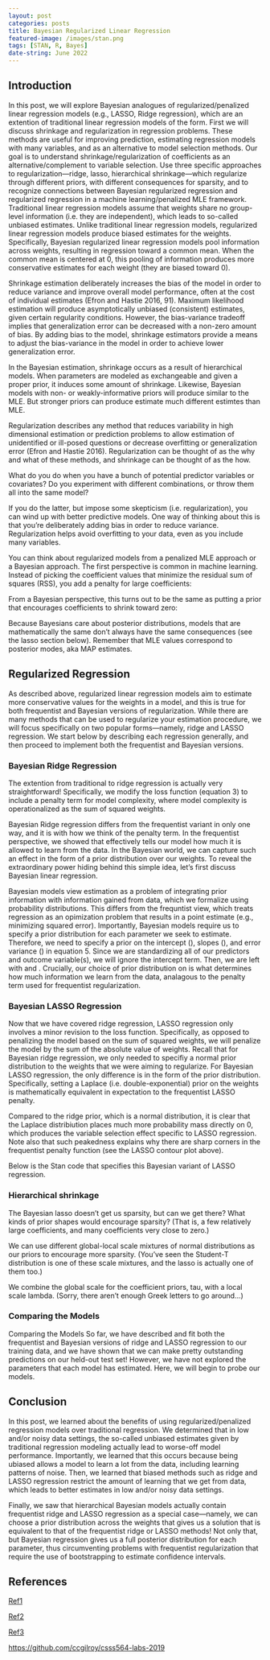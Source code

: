 ```yaml
---
layout: post
categories: posts
title: Bayesian Regularized Linear Regression
featured-image: /images/stan.png
tags: [STAN, R, Bayes]
date-string: June 2022
---
```



## Introduction


In this post, we will explore Bayesian analogues of regularized/penalized linear regression models (e.g., LASSO, Ridge regression), which are an extention of traditional linear regression models of the form. First we will discuss shrinkage and regularization in regression problems. These methods are useful for improving prediction, estimating regression models with many variables, and as an alternative to model selection methods. Our goal is to
understand shrinkage/regularization of coefficients as an alternative/complement to variable selection. Use three specific approaches to regularization—ridge, lasso, hierarchical shrinkage—which regularize through different priors, with different consequences for sparsity, and to recognize connections between Bayesian regularized regression and regularized regression in a machine learning/penalized MLE framework. Traditional linear regression models assume that  weights share no group-level information (i.e. they are independent), which leads to so-called unbiased estimates. Unlike traditional linear regression models, regularized linear regression models produce biased estimates for the  weights. Specifically, Bayesian regularized linear regression models pool information across weights, resulting in regression toward a common mean. When the common mean is centered at 0, this pooling of information produces more conservative estimates for each  weight (they are biased toward 0). 


Shrinkage estimation deliberately increases the bias of the model in order to reduce variance and improve overall model performance, often at the cost of individual estimates (Efron and Hastie 2016, 91). Maximum likelihood estimation will produce asymptotically unbiased (consistent) estimates, given certain regularity conditions. However, the bias-variance tradeoff implies that generalization error can be decreased with a non-zero amount of bias. By adding bias to the model, shrinkage estimators provide a means to adjust the bias-variance in the model in order to achieve lower generalization error.

In the Bayesian estimation, shrinkage occurs as a result of hierarchical models. When parameters are modeled as exchangeable and given a proper prior, it induces some amount of shrinkage. Likewise, Bayesian models with non- or weakly-informative priors will produce similar to the MLE. But stronger priors can produce estimate much different estimtes than MLE.

Regularization describes any method that reduces variability in high dimensional estimation or prediction problems to allow estimation of unidentified or ill-posed questions or decrease overfitting or generalization error (Efron and Hastie 2016). Regularization can be thought of as the why and what of these methods, and shrinkage can be thought of as the how.


What do you do when you have a bunch of potential predictor variables or covariates? Do you experiment with different combinations, or throw them all into the same model?

If you do the latter, but impose some skepticism (i.e. regularization), you can wind up with better predictive models. One way of thinking about this is that you’re deliberately adding bias in order to reduce variance. Regularization helps avoid overfitting to your data, even as you include many variables.

You can think about regularized models from a penalized MLE approach or a Bayesian approach. The first perspective is common in machine learning. Instead of picking the coefficient values that minimize the residual sum of squares (RSS), you add a penalty for large coefficients:

From a Bayesian perspective, this turns out to be the same as putting a prior that encourages coefficients to shrink toward zero:

Because Bayesians care about posterior distributions, models that are mathematically the same don’t always have the same consequences (see the lasso section below). Remember that MLE values correspond to posterior modes, aka MAP estimates.




## Regularized Regression
As described above, regularized linear regression models aim to estimate more conservative values for the  weights in a model, and this is true for both frequentist and Bayesian versions of regularization. While there are many methods that can be used to regularize your estimation procedure, we will focus specifically on two popular forms—namely, ridge and LASSO regression. We start below by describing each regression generally, and then proceed to implement both the frequentist and Bayesian versions.


### Bayesian Ridge Regression

The extention from traditional to ridge regression is actually very straightforward! Specifically, we modify the loss function (equation 3) to include a penalty term for model complexity, where model complexity is operationalized as the sum of squared  weights.

Bayesian Ridge regression differs from the frequentist variant in only one way, and it is with how we think of the  penalty term. In the frequentist perspective, we showed that  effectively tells our model how much it is allowed to learn from the data. In the Bayesian world, we can capture such an effect in the form of a prior distribution over our  weights. To reveal the extraordinary power hiding behind this simple idea, let’s first discuss Bayesian linear regression.

Bayesian models view estimation as a problem of integrating prior information with information gained from data, which we formalize using probability distributions. This differs from the frequntist view, which treats regression as an opimization problem that results in a point estimate (e.g., minimizing squared error). Importantly, Bayesian models require us to specify a prior distribution for each parameter we seek to estimate. Therefore, we need to specify a prior on the intercept (), slopes (), and error variance () in equation 5. Since we are standardizing all of our predictors and outcome variable(s), we will ignore the intercept term. Then, we are left with  and . Crucially, our choice of prior distribution on  is what determines how much information we learn from the data, analagous to the penalty term  used for frequentist regularization.

### Bayesian LASSO Regression

Now that we have covered ridge regression, LASSO regression only involves a minor revision to the loss function. Specifically, as opposed to penalizing the model based on the sum of squared  weights, we will penalize the model by the sum of the absolute value of  weights. 
Recall that for Bayesian ridge regression, we only needed to specifiy a normal prior distribution to the  weights that we were aiming to regularize. For Bayesian LASSO regression, the only difference is in the form of the prior distribution. Specifically, setting a Laplace (i.e. double-exponential) prior on the  weights is mathematically equivalent in expectation to the frequentist LASSO penalty.

Compared to the ridge prior, which is a normal distribution, it is clear that the Laplace distribiution places much more probability mass directly on 0, which produces the variable selection effect specific to LASSO regression. Note also that such peakedness explains why there are sharp corners in the frequentist penalty function (see the LASSO contour plot above).

Below is the Stan code that specifies this Bayesian variant of LASSO regression.


### Hierarchical shrinkage
The Bayesian lasso doesn’t get us sparsity, but can we get there? What kinds of prior shapes would encourage sparsity? (That is, a few relatively large coefficients, and many coefficients very close to zero.)

We can use different global-local scale mixtures of normal distributions as our priors to encourage more sparsity. (You’ve seen the Student-T distribution is one of these scale mixtures, and the lasso is actually one of them too.)

We combine the global scale for the coefficient priors, tau, with a local scale lambda. (Sorry, there aren’t enough Greek letters to go around…)

### Comparing the Models
Comparing the Models
So far, we have described and fit both the frequentist and Bayesian versions of ridge and LASSO regression to our training data, and we have shown that we can make pretty outstanding predictions on our held-out test set! However, we have not explored the parameters that each model has estimated. Here, we will begin to probe our models.


## Conclusion 
In this post, we learned about the benefits of using regularized/penalized regression models over traditional regression. We determined that in low and/or noisy data settings, the so-called unbiased estimates given by traditional regression modeling actually lead to worse-off model performance. Importantly, we learned that this occurs because being ubiased allows a model to learn a lot from the data, including learning patterns of noise. Then, we learned that biased methods such as ridge and LASSO regression restrict the amount of learning that we get from data, which leads to better estimates in low and/or noisy data settings.

Finally, we saw that hierarchical Bayesian models actually contain frequentist ridge and LASSO regression as a special case—namely, we can choose a prior distribution across the  weights that gives us a solution that is equivalent to that of the frequentist ridge or LASSO methods! Not only that, but Bayesian regression gives us a full posterior distribution for each parameter, thus circumventing problems with frequentist regularization that require the use of bootstrapping to estimate confidence intervals.

## References

[Ref1](http://haines-lab.com/post/2019-05-06-on-the-equivalency-between-the-lasso-ridge-regression-and-specific-bayesian-priors/on-the-equivalency-between-the-lasso-ridge-regression-and-specific-bayesian-priors/)

[Ref2](https://jrnold.github.io/bayesian_notes/shrinkage-and-regularized-regression.html)

[Ref3](http://ccgilroy.com/csss564-labs-2019/08-regularization/08-regularization.html)

https://github.com/ccgilroy/csss564-labs-2019


